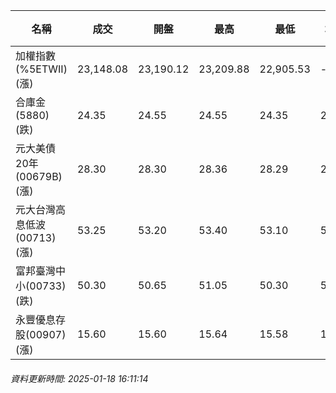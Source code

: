 | 名稱 | 成交 | 開盤 | 最高 | 最低 | 均價 | 成交金額(億) | 昨收 | 漲跌幅 | 漲跌 | 總量 | 昨量 | 振幅 |
| -------- | -------- | -------- | -------- |-------- | -------- | -------- |-------- |-------- |-------- | -------- | -------- |-------- |
|加權指數(%5ETWII) (漲)|23,148.08|23,190.12|23,209.88|22,905.53|-|3,209.11|23,025.10|0.53%|122.98|5,379,053|0|1.32%|
|合庫金(5880) (跌)|24.35|24.55|24.55|24.35|24.41|1.15|24.45|0.41%|0.10|4,696|10,381|0.82%|
|元大美債20年(00679B) (漲)|28.30|28.30|28.36|28.29|28.32|5.93|28.26|0.14%|0.04|20,929|34,654|0.25%|
|元大台灣高息低波(00713) (漲)|53.25|53.20|53.40|53.10|53.25|2.88|53.20|0.09%|0.05|5,405|7,834|0.56%|
|富邦臺灣中小(00733) (跌)|50.30|50.65|51.05|50.30|50.59|0.455|50.60|0.59%|0.30|899|1,865|1.48%|
|永豐優息存股(00907) (漲)|15.60|15.60|15.64|15.58|15.60|0.223|15.57|0.19%|0.03|1,432|1,172|0.39%|
###### 資料更新時間: 2025-01-18 16:11:14